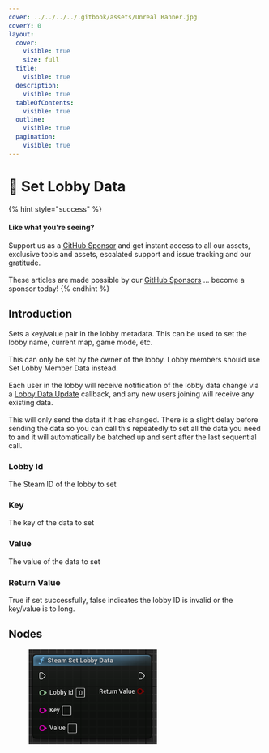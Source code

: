 ```yaml
---
cover: ../../../../.gitbook/assets/Unreal Banner.jpg
coverY: 0
layout:
  cover:
    visible: true
    size: full
  title:
    visible: true
  description:
    visible: true
  tableOfContents:
    visible: true
  outline:
    visible: true
  pagination:
    visible: true
---
```


# 🔵 Set Lobby Data

{% hint style="success" %}
#### Like what you're seeing?

Support us as a [GitHub Sponsor](../../../../become-a-sponsor/) and get instant access to all our assets, exclusive tools and assets, escalated support and issue tracking and our gratitude.\
\
These articles are made possible by our [GitHub Sponsors](../../../../become-a-sponsor/) ... become a sponsor today!
{% endhint %}

## Introduction

Sets a key/value pair in the lobby metadata. This can be used to set the lobby name, current map, game mode, etc.\
\
This can only be set by the owner of the lobby. Lobby members should use Set Lobby Member Data instead.\
\
Each user in the lobby will receive notification of the lobby data change via a [Lobby Data Update](../events/lobby-data-update.md) callback, and any new users joining will receive any existing data.\
\
This will only send the data if it has changed. There is a slight delay before sending the data so you can call this repeatedly to set all the data you need to and it will automatically be batched up and sent after the last sequential call.

### Lobby Id

The Steam ID of the lobby to set

### Key

The key of the data to set

### Value

The value of the data to set

### Return Value

True if set successfully, false indicates the lobby ID is invalid or the key/value is to long.

## Nodes

<figure><img src="../../../../.gitbook/assets/image (5) (1) (1) (1) (1) (1) (1) (1) (1) (1) (1) (1) (1) (1).png" alt=""><figcaption></figcaption></figure>
